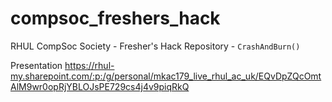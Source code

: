 # compsoc_freshers_hack

RHUL CompSoc Society - Fresher's Hack Repository - `CrashAndBurn()`

Presentation
https://rhul-my.sharepoint.com/:p:/g/personal/mkac179_live_rhul_ac_uk/EQvDpZQcOmtAlM9wr0opRjYBLOJsPE729cs4j4v9piqRkQ
